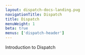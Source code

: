 ```yaml
---
layout: dispatch-docs-landing.pug
navigationTitle: Dispatch
title: Dispatch
menuWeight: 1
beta: true
menus: ['dispatch-header']
---
```


Introduction to Dispatch
